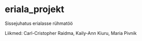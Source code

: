 # eriala_projekt
Sissejuhatus erialasse rühmatöö

Liikmed:
Carl-Cristopher Raidma, 
Kaily-Ann Kiuru, 
Maria Pivnik
